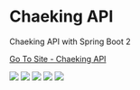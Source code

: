 # Chaeking API

Chaeking API with Spring Boot 2

[Go To Site - Chaeking API](https://api.chaeking.com/)

<p>
    <img src="https://img.shields.io/static/v1?label=OpenJDK&message=17.0.2&color=007396&logo=java">
    <img src="https://img.shields.io/static/v1?label=Spring%20Boot&message=2.7.0&color=6DB33F&logo=springboot&logoColor=fff">
    <img src="https://img.shields.io/static/v1?label=Apache%20Maven&message=3.10.1&color=C71A36&logo=ApacheMaven">
    <img src="https://img.shields.io/static/v1?label=MariaDB&message=10.5.5&color=003545&logo=MariaDB">
    <img src="https://img.shields.io/static/v1?label=java-jwt&message=3.19.2&color=000000&logo=JSON-Web-Tokens&logoColor=fff">
</p>
